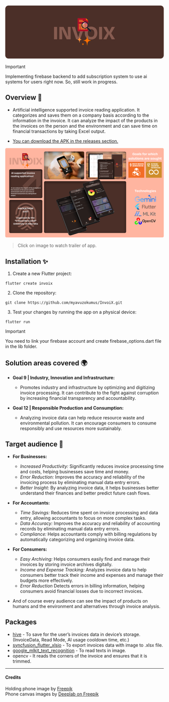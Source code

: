 ![logo_banner.png](design%2Flogo_banner.png)

> [!IMPORTANT]
> Implementing firebase backend to add subscription system to use ai systems for users right now. So, still work in progress.

## Overview 🧾
- Artificial intelligence supported invoice reading application. It categorizes and saves them on a company basis according to the information in the invoice. It can analyze the impact of the products in the invoices on the person and the environment and can save time on financial transactions by taking Excel output.


- [You can download the APK in the releases section.](https://github.com/myavuzokumus/InvoiX/releases)

[![invoix_main_design.png](design%2Finvoix_main_design.png)](https://www.youtube.com/watch?v=AqoNQcQMUhA)
> Click on image to watch trailer of app.


## Installation ✨

1. Create a new Flutter project:
```
flutter create invoix
```

2. Clone the repository:
```
git clone https://github.com/myavuzokumus/InvoiX.git
```

3. Test your changes by running the app on a physical device:
```
flutter run
```

> [!IMPORTANT]
> You need to link your firebase account and create firebase_options.dart file in the lib folder.

## Solution areas covered 🌍
- **Goal 9 | Industry, Innovation and Infrastructure:**
  - Promotes industry and infrastructure by optimizing and digitizing invoice processing.
It can contribute to the fight against corruption by increasing financial transparency and accountability.


- **Goal 12 | Responsible Production and Consumption:**
  - Analyzing invoice data can help reduce resource waste and environmental pollution.
  It can encourage consumers to consume responsibly and use resources more sustainably.

## Target audience 👥
- **For Businesses:**
  - _Increased Productivity:_ Significantly reduces invoice processing time and costs, helping businesses save time and money.
  - _Error Reduction:_ Improves the accuracy and reliability of the invoicing process by eliminating manual data entry errors.
  - _Better Insight:_ By analyzing invoice data, it helps businesses better understand their finances and better predict future cash flows.


- **For Accountants:**
  - _Time Savings:_ Reduces time spent on invoice processing and data entry, allowing accountants to focus on more complex tasks.
  - _Data Accuracy:_ Improves the accuracy and reliability of accounting records by eliminating manual data entry errors.
  - _Compliance:_ Helps accountants comply with billing regulations by automatically categorizing and organizing invoice data.


- **For Consumers:**
  - _Easy Archiving:_ Helps consumers easily find and manage their invoices by storing invoice archives digitally.
  - _Income and Expense Tracking:_ Analyzes invoice data to help consumers better track their income and expenses and manage their budgets more effectively.
  - _Error Reduction_ Detects errors in billing information, helping consumers avoid financial losses due to incorrect invoices.


- And of course every audience can see the impact of products on humans and the environment and alternatives through invoice analysis.


## Packages

- [hive](https://pub.dev/packages/hive) - To save for the user’s invoices data in device’s storage. (InvoiceData, Read Mode, AI usage cooldown time, etc.)
- [syncfusion_flutter_xlsio](https://pub.dev/packages/syncfusion_flutter_xlsio) - To export invoices data with image to .xlsx file.
- [google_mlkit_text_recognition](https://pub.dev/packages/google_mlkit_text_recognition) - To read texts in image.
- opencv - It reads the corners of the invoice and ensures that it is trimmed.

---


#### Credits
Holding phone image by <a href="https://www.freepik.com/free-photo/digital-nomad-working-remotly-their-project_21795565.htm#from_view=detail_alsolike">Freepik</a>\
Phone canvas images by <a href="https://www.freepik.com/free-psd/dark-smartphone-mockup_9549207.htm#query=app%20mockup&position=6&from_view=keyword&track=ais&uuid=3a9c6107-c190-4c92-bbb3-7c4a6407e700">Deeplab on Freepik</a> 
